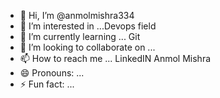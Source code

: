 - 👋 Hi, I’m @anmolmishra334
- 👀 I’m interested in ...Devops field
- 🌱 I’m currently learning ... Git
- 💞️ I’m looking to collaborate on ...
- 📫 How to reach me ... LinkedIN Anmol Mishra
- 😄 Pronouns: ...
- ⚡ Fun fact: ...

<!---
anmolmishra334/anmolmishra334 is a ✨ special ✨ repository because its `README.md` (this file) appears on your GitHub profile.
You can click the Preview link to take a look at your changes.
--->

